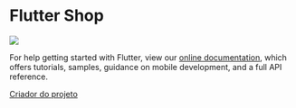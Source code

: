 # Flutter Shop

[<img src="https://assets.materialup.com/uploads/73e4eb79-d0f7-43c8-98c0-7578093b244f/preview.png">](https://www.uplabs.com/posts/furniture-app-eb441bf3-ec05-463b-928f-906e37d6a9f0)


For help getting started with Flutter, view our 
[online documentation](https://flutter.io/docs), which offers tutorials, 
samples, guidance on mobile development, and a full API reference.

[Criador do projeto](https://github.com/luscas)